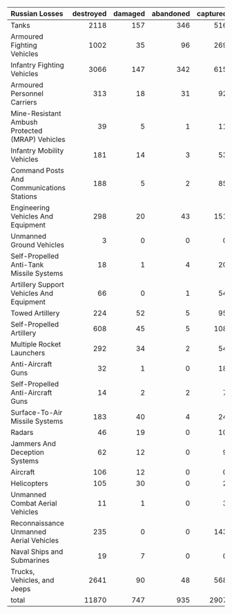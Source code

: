 | Russian Losses                                   |   destroyed |   damaged |   abandoned |   captured |   total |
|:-------------------------------------------------|------------:|----------:|------------:|-----------:|--------:|
| Tanks                                            |        2118 |       157 |         346 |        516 |    3137 |
| Armoured Fighting Vehicles                       |        1002 |        35 |          96 |        269 |    1402 |
| Infantry Fighting Vehicles                       |        3066 |       147 |         342 |        615 |    4170 |
| Armoured Personnel Carriers                      |         313 |        18 |          31 |         92 |     454 |
| Mine-Resistant Ambush Protected  (MRAP) Vehicles |          39 |         5 |           1 |         11 |      56 |
| Infantry Mobility Vehicles                       |         181 |        14 |           3 |         53 |     251 |
| Command Posts And Communications Stations        |         188 |         5 |           2 |         85 |     280 |
| Engineering Vehicles And Equipment               |         298 |        20 |          43 |        151 |     512 |
| Unmanned Ground Vehicles                         |           3 |         0 |           0 |          0 |       3 |
| Self-Propelled Anti-Tank Missile Systems         |          18 |         1 |           4 |         20 |      43 |
| Artillery Support Vehicles And Equipment         |          66 |         0 |           1 |         54 |     121 |
| Towed Artillery                                  |         224 |        52 |           5 |         95 |     376 |
| Self-Propelled Artillery                         |         608 |        45 |           5 |        108 |     766 |
| Multiple Rocket Launchers                        |         292 |        34 |           2 |         54 |     382 |
| Anti-Aircraft Guns                               |          32 |         1 |           0 |         18 |      51 |
| Self-Propelled Anti-Aircraft Guns                |          14 |         2 |           2 |          7 |      25 |
| Surface-To-Air Missile Systems                   |         183 |        40 |           4 |         24 |     251 |
| Radars                                           |          46 |        19 |           0 |         10 |      75 |
| Jammers And Deception Systems                    |          62 |        12 |           0 |          9 |      83 |
| Aircraft                                         |         106 |        12 |           0 |          0 |     118 |
| Helicopters                                      |         105 |        30 |           0 |          2 |     137 |
| Unmanned Combat Aerial Vehicles                  |          11 |         1 |           0 |          3 |      15 |
| Reconnaissance Unmanned Aerial Vehicles          |         235 |         0 |           0 |        143 |     378 |
| Naval Ships and Submarines                       |          19 |         7 |           0 |          0 |      26 |
| Trucks, Vehicles, and Jeeps                      |        2641 |        90 |          48 |        568 |    3347 |
| total                                            |       11870 |       747 |         935 |       2907 |   16459 |